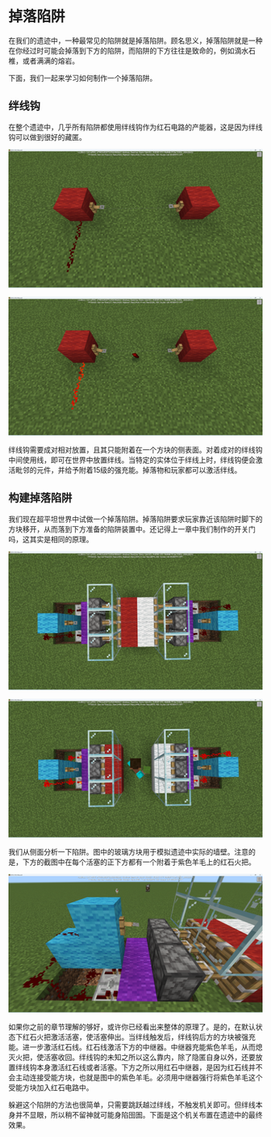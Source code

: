 # 掉落陷阱

在我们的遗迹中，一种最常见的陷阱就是掉落陷阱。顾名思义，掉落陷阱就是一种在你经过时可能会掉落到下方的陷阱，而陷阱的下方往往是致命的，例如滴水石椎，或者满满的熔岩。

下面，我们一起来学习如何制作一个掉落陷阱。

## 绊线钩

在整个遗迹中，几乎所有陷阱都使用绊线钩作为红石电路的产能器，这是因为绊线钩可以做到很好的藏匿。

![image-20240828104112221](./assets/image-20240828104112221.png)

![image-20240828104130681](./assets/image-20240828104130681.png)

绊线钩需要成对相对放置，且其只能附着在一个方块的侧表面。对着成对的绊线钩中间使用线，即可在世界中放置绊线。当特定的实体位于绊线上时，绊线钩便会激活毗邻的元件，并给予附着15级的强充能。掉落物和玩家都可以激活绊线。

## 构建掉落陷阱

我们现在超平坦世界中试做一个掉落陷阱。掉落陷阱要求玩家靠近该陷阱时脚下的方块移开，从而落到下方准备的陷阱装置中。还记得上一章中我们制作的开关门吗，这其实是相同的原理。

![image-20240828110633623](./assets/image-20240828110633623.png)

![image-20240828110652608](./assets/image-20240828110652608.png)

我们从侧面分析一下陷阱。图中的玻璃方块用于模拟遗迹中实际的墙壁。注意的是，下方的截图中在每个活塞的正下方都有一个附着于紫色羊毛上的红石火把。

![image-20240828110721679](./assets/image-20240828110721679.png)

如果你之前的章节理解的够好，或许你已经看出来整体的原理了。是的，在默认状态下红石火把激活活塞，使活塞伸出。当绊线触发后，绊线钩后方的方块被强充能。进一步激活红石线。红石线激活下方的中继器。中继器充能紫色羊毛，从而熄灭火把，使活塞收回。绊线钩的未知之所以这么靠内，除了隐匿自身以外，还要放置绊线钩本身激活红石线或者活塞。下方之所以用红石中继器，是因为红石线并不会主动连接受能方块，也就是图中的紫色羊毛。必须用中继器强行将紫色羊毛这个受能方块加入红石电路中。

躲避这个陷阱的方法也很简单，只需要跳跃越过绊线，不触发机关即可。但绊线本身并不显眼，所以稍不留神就可能身陷囹圄。下面是这个机关布置在遗迹中的最终效果。